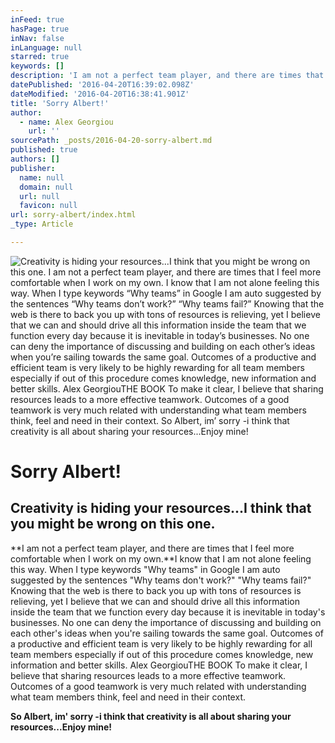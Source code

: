 ```yaml
---
inFeed: true
hasPage: true
inNav: false
inLanguage: null
starred: true
keywords: []
description: 'I am not a perfect team player, and there are times that I feel more comfortable when I work on my own.I know that I am not alone feeling this way. When I type keywords “Why teams” in Google I am auto suggested by the sentences “Why teams don’t work?” “Why teams fail?” Knowing that the web is there to back you up with tons of resources is relieving, yet I believe that we can and should drive all this information inside the team that we function every day because it is inevitable in today’s businesses. No one can deny the importance of discussing and building on each other’s ideas when you’re sailing towards the same goal. Outcomes of a productive and efficient team is very likely to be highly rewarding for all team members especially if out of this procedure comes knowledge, new information and better skills. Alex GeorgiouTHE BOOK To make it clear, I believe that sharing resources leads to a more effective teamwork. Outcomes of a good teamwork is very much related with understanding what team members think, feel and need in their context.'
datePublished: '2016-04-20T16:39:02.098Z'
dateModified: '2016-04-20T16:38:41.901Z'
title: 'Sorry Albert!'
author:
  - name: Alex Georgiou
    url: ''
sourcePath: _posts/2016-04-20-sorry-albert.md
published: true
authors: []
publisher:
  name: null
  domain: null
  url: null
  favicon: null
url: sorry-albert/index.html
_type: Article

---
```

![Creativity is hiding your resources...I think that you might be wrong on this one. I am not a perfect team player, and there are times that I feel more comfortable when I work on my own. I know that I am not alone feeling this way. When I type keywords “Why teams” in Google I am auto suggested by the sentences “Why teams don’t work?” “Why teams fail?” Knowing that the web is there to back you up with tons of resources is relieving, yet I believe that we can and should drive all this information inside the team that we function every day because it is inevitable in today’s businesses. No one can deny the importance of discussing and building on each other’s ideas when you’re sailing towards the same goal. Outcomes of a productive and efficient team is very likely to be highly rewarding for all team members especially if out of this procedure comes knowledge, new information and better skills. Alex GeorgiouTHE BOOK To make it clear, I believe that sharing resources leads to a more effective teamwork. Outcomes of a good teamwork is very much related with understanding what team members think, feel and need in their context. So Albert, im’ sorry -i think that creativity is all about sharing your resources...Enjoy mine!](https://the-grid-user-content.s3-us-west-2.amazonaws.com/68941b58-c047-41c9-b4f1-9d49cd0e22e9.jpg)

# Sorry Albert!

## Creativity is hiding your resources...I think that you might be wrong on this one.

**I am not a perfect team player, and there are times that I feel more comfortable when I work on my own.**I know that I am not alone feeling this way. When I type keywords "Why teams" in Google I am auto suggested by the sentences "Why teams don't work?" "Why teams fail?" Knowing that the web is there to back you up with tons of resources is relieving, yet I believe that we can and should drive all this information inside the team that we function every day because it is inevitable in today's businesses. No one can deny the importance of discussing and building on each other's ideas when you're sailing towards the same goal. Outcomes of a productive and efficient team is very likely to be highly rewarding for all team members especially if out of this procedure comes knowledge, new information and better skills. Alex GeorgiouTHE BOOK To make it clear, I believe that sharing resources leads to a more effective teamwork. Outcomes of a good teamwork is very much related with understanding what team members think, feel and need in their context.

**So Albert, im' sorry -i think that creativity is all about sharing your resources...Enjoy mine!**
